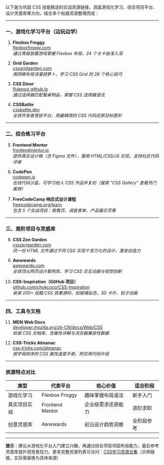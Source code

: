 以下是为巩固 CSS 技能精选的实战资源链接，涵盖游戏化学习、综合项目平台、设计灵感库等方向，结合多个权威资源整理而成：

---

### 一、游戏化学习平台（边玩边学）
1. **Flexbox Froggy**  
   [flexboxfroggy.com](https://flexboxfroggy.com/)  
   *通过青蛙放置游戏掌握 Flexbox 布局，24 个关卡由浅入深*

2. **Grid Garden**  
   [cssgridgarden.com](https://cssgridgarden.com/)  
   *用网格布局浇灌胡萝卜，学习 CSS Grid 的 28 个核心技巧*

3. **CSS Diner**  
   [flukeout.github.io](https://flukeout.github.io/)  
   *通过选择器匹配餐桌物品，掌握 CSS 选择器语法*

4. **CSSBattle**  
   [cssbattle.dev](https://cssbattle.dev/)  
   *全球开发者竞技平台，用最精简的 CSS 代码还原目标图形*

---

### 二、综合练习平台
5. **Frontend Mentor**  
   [frontendmentor.io](https://www.frontendmentor.io/)  
   *提供真实设计稿（含 Figma 文件），需用 HTML/CSS/JS 实现，支持社区代码评审*

6. **CodePen**  
   [codepen.io](https://codepen.io/)  
   *在线代码沙盒，可学习他人 CSS 作品并复刻（搜索 "CSS Gallery" 查看热门案例）*

7. **FreeCodeCamp 响应式设计课程**  
   [freecodecamp.org/learn](https://www.freecodecamp.org/learn/)  
   *包含 5 个实战项目：致敬页、调查表单、产品展示页等*

---

### 三、高阶项目与灵感库
8. **CSS Zen Garden**  
   [csszengarden.com](http://www.csszengarden.com/)  
   *同一份 HTML 文件通过不同 CSS 实现千变万化的设计，激发创造力*

9. **Awwwards**  
   [awwwards.com](https://www.awwwards.com/)  
   *全球顶尖网页设计案例库，学习 CSS 交互动画与视觉创新*

10. **CSS-Inspiration（GitHub 项目）**  
    [github.com/chokcoco/CSS-Inspiration](https://github.com/chokcoco/CSS-Inspiration)  
    *收录 200+ 炫酷 CSS 效果源码，如玻璃拟态、3D 卡片、粒子动画*

---

### 四、工具与文档
11. **MDN Web Docs**  
    [developer.mozilla.org/zh-CN/docs/Web/CSS](https://developer.mozilla.org/zh-CN/docs/Web/CSS)  
    *权威 CSS 文档库，含属性详解与浏览器兼容性数据*

12. **CSS-Tricks Almanac**  
    [css-tricks.com/almanac](https://css-tricks.com/almanac/)  
    *按字母排序的 CSS 属性速查手册，附实用代码片段*

---

### 资源特点对比
| 类型               | 代表平台          | 核心价值                           | 适合阶段         |
|--------------------|-------------------|----------------------------------|------------------|
| 游戏化学习         | Flexbox Froggy    | 趣味掌握布局语法                   | 新手入门         |
| 真实项目实战       | Frontend Mentor   | 企业级需求还原能力                 | 进阶求职         |
| 创意灵感库         | Awwwards          | 前沿设计趋势洞察                   | 全阶段参考       |

---

**提示**：建议从游戏化平台入门建立兴趣，再通过综合项目巩固布局能力，最后参考灵感库提升视觉表现力。更多完整资源列表可访问：[CSS学习资源合集](https://example.com/css-resources)（示例链接，实际需替换为具体来源）